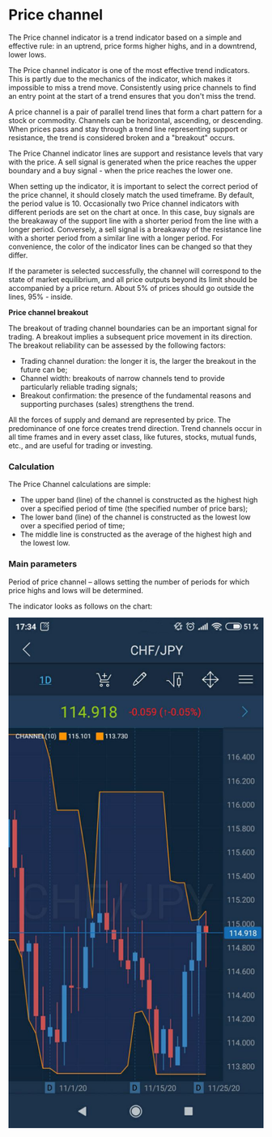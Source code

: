 # Price channel



The Price channel indicator is a trend indicator based on a simple and effective rule: in an uptrend, price forms higher highs, and in a downtrend, lower lows.

The Price channel indicator is one of the most effective trend indicators. This is partly due to the mechanics of the indicator, which makes it impossible to miss a trend move. Consistently using price channels to find an entry point at the start of a trend ensures that you don't miss the trend.

A price channel is a pair of parallel trend lines that form a chart pattern for a stock or commodity. Channels can be horizontal, ascending, or descending. When prices pass and stay through a trend line representing support or resistance, the trend is considered broken and a "breakout" occurs.

The Price Channel indicator lines are support and resistance levels that vary with the price. A sell signal is generated when the price reaches the upper boundary and a buy signal - when the price reaches the lower one.

When setting up the indicator, it is important to select the correct period of the price channel, it should closely match the used timeframe. By default, the period value is 10. Occasionally two Price channel indicators with different periods are set on the chart at once. In this case, buy signals are the breakaway of the support line with a shorter period from the line with a longer period. Conversely, a sell signal is a breakaway of the resistance line with a shorter period from a similar line with a longer period. For convenience, the color of the indicator lines can be changed so that they differ.

If the parameter is selected successfully, the channel will correspond to the state of market equilibrium, and all price outputs beyond its limit should be accompanied by a price return. About 5% of prices should go outside the lines, 95% - inside.

**Price channel breakout**

The breakout of trading channel boundaries can be an important signal for trading. A breakout implies a subsequent price movement in its direction. The breakout reliability can be assessed by the following factors:

* Trading channel duration: the longer it is, the larger the breakout in the future can be;
* Channel width: breakouts of narrow channels tend to provide particularly reliable trading signals;
* Breakout confirmation: the presence of the fundamental reasons and supporting purchases \(sales\) strengthens the trend.

All the forces of supply and demand are represented by price. The predominance of one force creates trend direction. Trend channels occur in all time frames and in every asset class, like futures, stocks, mutual funds, etc., and are useful for trading or investing. 

### Calculation

The Price Channel calculations are simple:

* The upper band \(line\) of the channel is constructed as the highest high over a specified period of time \(the specified number of price bars\);
*  The lower band \(line\) of the channel is constructed as the lowest low over a specified period of time;
*  The middle line is constructed as the average of the highest high and the lowest low.

### Main parameters

Period of price channel – allows setting the number of periods for which price highs and lows will be determined.

The indicator looks as follows on the chart:

![](../../../../../.gitbook/assets/1%20%283%29.jpg)

